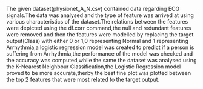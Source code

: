 The given dataset(physionet_A_N.csv) contained data regarding ECG signals.The data was analysed and the type of feature was arrived at using various characteristics of the dataset.The relations between the features were depicted using the df.corr command,the null and redundant features were removed and then the features were modelled by replacing the target output(Class) with either 0 or 1,0 representing Normal and 1 representing Arrhythmia,a logistic regression model was created to predict if a person is suffering from Arrhythmia,the performance of the model was checked and the accuracy was computed,while the same the dataset was analysed using the K-Nearest Neighbour Classification,the Logistic Regression model proved to be more accurate,therby the best fine plot was plotted between the top 2 features that were most related to the target output.
